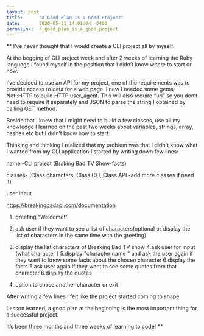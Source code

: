 ```yaml
---
layout: post
title:      "A Good Plan is a Good Project"
date:       2020-05-31 14:01:04 -0400
permalink:  a_good_plan_is_a_good_project
---
```



**     I’ve never thought that I would create a CLI project all by myself.

At the begging of CLI project week and after 2 weeks of learning the Ruby language I found myself in the position that I didn’t know where to start or how.

 I’ve decided to use an API for my project, one of the requirements was to  provide access to data for a web page. I new I needed some gems:   Net::HTTP to build HTTP user_agent. This will also require “uri” so you don’t need to require it separately and JSON  to parse the string I obtained by calling GET method.
 
 Beside that I knew that I might need to build a few classes, use all my knowledge I learned  on the past two weeks about variables, strings, array, hashes etc but I didn’t know how to start.
 
 Thinking and thinking I realized that my problem was that I didn't know what I wanted from my CLI application.I started by writing down few lines:
 
 
 
 


name -CLI project (Braking Bad TV Show-facts)

classes- (Class characters, Class CLI, Class API -add more classes if need it)

user input

https://breakingbadapi.com/documentation

1. greeting “Welcome!”

2. ask user if they want to see a list of characters(optional or display the list of characters in the same time with the greeting)

3. display the list characters of Breaking Bad TV show
4.ask user for input (what character )
5.display "character name " and ask the user again if they want to know some facts about the chosen character 
6.display the facts 
5.ask user again if they want to see some quotes from that character 
6.display the quotes 
7. option to chose another character or exit


After writing a few lines I felt like the project started coming to shape.

Lesson learned, a good plan at the beginning is the most important thing for a successful project.

It’s been three months and three weeks of learning to code!
**
